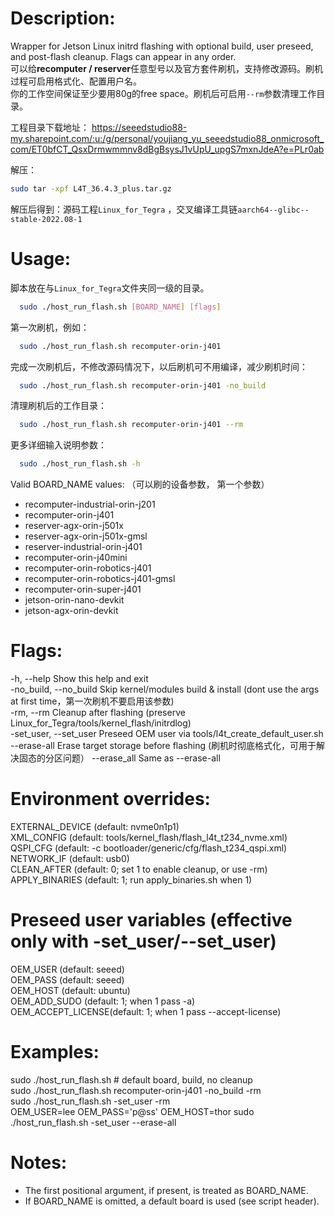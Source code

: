 # Description:
  Wrapper for Jetson Linux initrd flashing with optional build, user preseed,
  and post-flash cleanup. Flags can appear in any order.  
  可以给**recomputer / reserver**任意型号以及官方套件刷机，支持修改源码。刷机过程可启用格式化、配置用户名。  
  你的工作空间保证至少要用80g的free space。刷机后可启用`--rm`参数清理工作目录。 


工程目录下载地址：
https://seeedstudio88-my.sharepoint.com/:u:/g/personal/youjiang_yu_seeedstudio88_onmicrosoft_com/ET0bfCT_QsxDrmwmmnv8dBgBsysJ1vUpU_upgS7mxnJdeA?e=PLr0ab

解压：
```bash
sudo tar -xpf L4T_36.4.3_plus.tar.gz
```
解压后得到：源码工程`Linux_for_Tegra` ，交叉编译工具链`aarch64--glibc--stable-2022.08-1`

# Usage:
脚本放在与`Linux_for_Tegra`文件夹同一级的目录。

```bash
  sudo ./host_run_flash.sh [BOARD_NAME] [flags]
```
第一次刷机，例如：
```bash
  sudo ./host_run_flash.sh recomputer-orin-j401
```
完成一次刷机后，不修改源码情况下，以后刷机可不用编译，减少刷机时间：
```bash
  sudo ./host_run_flash.sh recomputer-orin-j401 -no_build
```

清理刷机后的工作目录：
```bash
  sudo ./host_run_flash.sh recomputer-orin-j401 --rm
```

更多详细输入说明参数：
```bash
  sudo ./host_run_flash.sh -h
```

Valid BOARD_NAME values: （可以刷的设备参数， 第一个参数）
  - recomputer-industrial-orin-j201
  - recomputer-orin-j401
  - reserver-agx-orin-j501x
  - reserver-agx-orin-j501x-gmsl
  - reserver-industrial-orin-j401
  - recomputer-orin-j40mini
  - recomputer-orin-robotics-j401
  - recomputer-orin-robotics-j401-gmsl
  - recomputer-orin-super-j401
  - jetson-orin-nano-devkit
  - jetson-agx-orin-devkit



# Flags:
  -h, --help            Show this help and exit  
  -no_build, --no_build Skip kernel/modules build & install (dont use the args at first time，第一次刷机不要启用该参数)  
  -rm, --rm             Cleanup after flashing (preserve Linux_for_Tegra/tools/kernel_flash/initrdlog)  
  -set_user, --set_user Preseed OEM user via tools/l4t_create_default_user.sh  
  --erase-all           Erase target storage before flashing  (刷机时彻底格式化，可用于解决固态的分区问题）
  --erase_all           Same as --erase-all  

# Environment overrides:
  EXTERNAL_DEVICE   (default: nvme0n1p1)  
  XML_CONFIG        (default: tools/kernel_flash/flash_l4t_t234_nvme.xml)  
  QSPI_CFG          (default: -c bootloader/generic/cfg/flash_t234_qspi.xml)  
  NETWORK_IF        (default: usb0)  
  CLEAN_AFTER       (default: 0; set 1 to enable cleanup, or use -rm)  
  APPLY_BINARIES    (default: 1; run apply_binaries.sh when 1)  

# Preseed user variables (effective only with -set_user/--set_user)
  OEM_USER          (default: seeed)  
  OEM_PASS          (default: seeed)  
  OEM_HOST          (default: ubuntu)  
  OEM_ADD_SUDO      (default: 1; when 1 pass -a)  
  OEM_ACCEPT_LICENSE(default: 1; when 1 pass --accept-license)  

# Examples:
  sudo ./host_run_flash.sh                         # default board, build, no cleanup  
  sudo ./host_run_flash.sh recomputer-orin-j401 -no_build -rm  
  sudo ./host_run_flash.sh -set_user -rm  
  OEM_USER=lee OEM_PASS='p@ss' OEM_HOST=thor sudo ./host_run_flash.sh -set_user --erase-all  

# Notes:
  - The first positional argument, if present, is treated as BOARD_NAME.  
  - If BOARD_NAME is omitted, a default board is used (see script header).  

